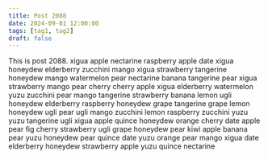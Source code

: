 ```yaml
---
title: Post 2088
date: 2024-09-01 12:00:00
tags: [tag1, tag2]
draft: false
---
```

This is post 2088.
xigua
apple
nectarine
raspberry
apple
date
xigua
honeydew
elderberry
zucchini
mango
xigua
strawberry
tangerine
honeydew
mango
watermelon
pear
nectarine
banana
tangerine
pear
xigua
strawberry
mango
pear
cherry
cherry
apple
xigua
elderberry
watermelon
yuzu
zucchini
pear
mango
tangerine
strawberry
banana
lemon
ugli
honeydew
elderberry
raspberry
honeydew
grape
tangerine
grape
lemon
honeydew
ugli
pear
ugli
mango
zucchini
lemon
raspberry
zucchini
yuzu
yuzu
tangerine
ugli
xigua
apple
quince
honeydew
orange
cherry
date
apple
pear
fig
cherry
strawberry
ugli
grape
honeydew
pear
kiwi
apple
banana
pear
yuzu
honeydew
pear
quince
date
yuzu
orange
pear
mango
xigua
date
elderberry
honeydew
strawberry
apple
yuzu
quince
nectarine
